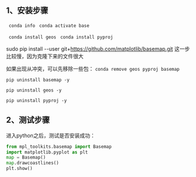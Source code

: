 ## 1、安装步骤
` conda info`
` conda activate base`

` conda install geos`
` conda install pyproj`

sudo pip install --user git+https://github.com/matplotlib/basemap.git
这一步比较慢，因为克隆下来的文件很大


如果出现从冲突，可以先移除一些包：
`conda remove geos pyproj basemap`

`pip uninstall basemap -y`

`pip uninstall geos -y`

`pip uninstall pyproj -y`


## 2、测试步骤
进入python之后，测试是否安装成功：
``` python
from mpl_toolkits.basemap import Basemap
import matplotlib.pyplot as plt
map = Basemap()
map.drawcoastlines()
plt.show()
```
